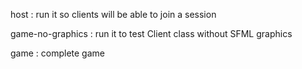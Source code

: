 host : run it so clients will be able to join a session

game-no-graphics : run it to test Client class without SFML graphics

game : complete game
